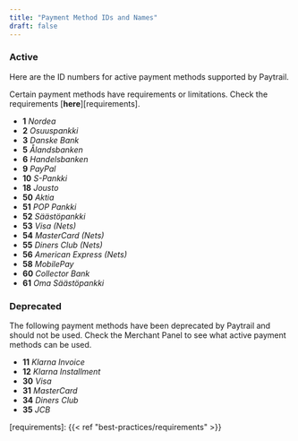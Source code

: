 ```yaml
---
title: "Payment Method IDs and Names"
draft: false
---
```


### Active

Here are the ID numbers for active payment methods supported by Paytrail.

 Certain payment methods have requirements or limitations. Check the requirements [**here**][requirements].

* **1** _Nordea_
* **2** _Osuuspankki_
* **3** _Danske Bank_
* **5** _Ålandsbanken_
* **6** _Handelsbanken_
* **9** _PayPal_
* **10** _S-Pankki_
* **18** _Jousto_
* **50** _Aktia_
* **51** _POP Pankki_
* **52** _Säästöpankki_
* **53** _Visa (Nets)_
* **54** _MasterCard (Nets)_
* **55** _Diners Club (Nets)_
* **56** _American Express (Nets)_
* **58** _MobilePay_
* **60** _Collector Bank_
* **61** _Oma Säästöpankki_

### Deprecated

The following payment methods have been deprecated by Paytrail and should not be used. Check the Merchant Panel to see what active payment methods can be used.

* **11** _Klarna Invoice_
* **12** _Klarna Installment_
* **30** _Visa_
* **31** _MasterCard_
* **34** _Diners Club_
* **35** _JCB_

[requirements]: {{< ref "best-practices/requirements" >}}
